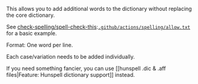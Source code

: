 This allows you to add additional words to the dictionary without replacing the core dictionary.

See
[check-spelling/spell-check-this](https://github.com/check-spelling/spell-check-this):[`.github/actions/spelling/allow.txt`](https://github.com/check-spelling/spell-check-this/blob/main/.github/actions/spelling/allow.txt) for a basic example.

Format: One word per line.

Each case/variation needs to be added individually.

If you need something fancier, you can use [[hunspell .dic & .aff files|Feature: Hunspell dictionary support]] instead.


